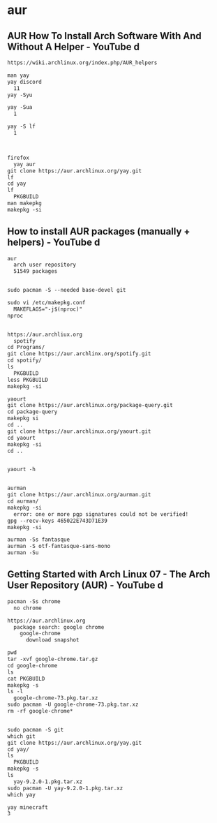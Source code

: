 # aur

## AUR How To Install Arch Software With And Without A Helper - YouTube d

```txt
https://wiki.archlinux.org/index.php/AUR_helpers

man yay
yay discord
  11
yay -Syu

yay -Sua
  1

yay -S lf
  1



firefox
  yay aur
git clone https://aur.archlinux.org/yay.git
lf
cd yay
lf
  PKGBUILD
man makepkg
makepkg -si
```

## How to install AUR packages (manually + helpers) - YouTube d

```txt
aur
  arch user repository
  51549 packages


sudo pacman -S --needed base-devel git

sudo vi /etc/makepkg.conf
  MAKEFLAGS="-j$(nproc)"
nproc


https://aur.archliux.org
  spotify
cd Programs/
git clone https://aur.archlinx.org/spotify.git
cd spotify/
ls
  PKGBUILD
less PKGBUILD
makepkg -si

yaourt
git clone https://aur.archlinux.org/package-query.git
cd package-query
makepkg si
cd ..
git clone https://aur.archlinux.org/yaourt.git
cd yaourt
makepkg -si
cd ..


yaourt -h


aurman
git clone https://aur.archlinux.org/aurman.git
cd aurman/
makepkg -si
  error: one or more pgp signatures could not be verified!
gpg --recv-keys 465022E743D71E39
makepkg -si

aurman -Ss fantasque
aurman -S otf-fantasque-sans-mono
aurman -Su
```

## Getting Started with Arch Linux 07 - The Arch User Repository (AUR) - YouTube d

```txt
pacman -Ss chrome
  no chrome

https://aur.archlinux.org
  package search: google chrome
    google-chrome
      download snapshot

pwd
tar -xvf google-chrome.tar.gz
cd google-chrome
ls
cat PKGBUILD
makepkg -s
ls -l
  google-chrome-73.pkg.tar.xz
sudo pacman -U google-chrome-73.pkg.tar.xz
rm -rf google-chrome*


sudo pacman -S git
which git
git clone https://aur.archlinux.org/yay.git
cd yay/
ls
  PKGBUILD
makepkg -s
ls
  yay-9.2.0-1.pkg.tar.xz
sudo pacman -U yay-9.2.0-1.pkg.tar.xz
which yay

yay minecraft
3
```

